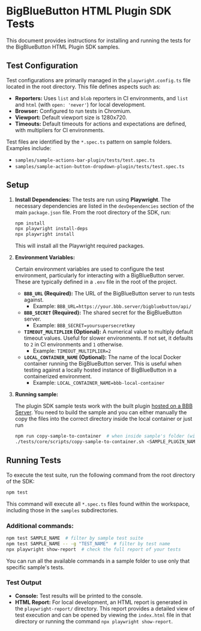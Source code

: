 # BigBlueButton HTML Plugin SDK Tests

This document provides instructions for installing and running the tests for the BigBlueButton HTML Plugin SDK samples.

## Test Configuration

Test configurations are primarily managed in the `playwright.config.ts` file located in the root directory. This file defines aspects such as:

*   **Reporters:** Uses `list` and `blob` reporters in CI environments, and `list` and `html` (with `open: 'never'`) for local development.
*   **Browser:** Configured to run tests in Chromium.
*   **Viewport:** Default viewport size is 1280x720.
*   **Timeouts:** Default timeouts for actions and expectations are defined, with multipliers for CI environments.

Test files are identified by the `*.spec.ts` pattern on sample folders. Examples include:

*   `samples/sample-actions-bar-plugin/tests/test.spec.ts`
*   `samples/sample-action-button-dropdown-plugin/tests/test.spec.ts`

## Setup

1.  **Install Dependencies:**
    The tests are run using **Playwright**. The necessary dependencies are listed in the `devDependencies` section of the main `package.json` file. From the root directory of the SDK, run:

    ```bash
    npm install
    npx playwright install-deps
    npx playwright install
    ```

    This will install all the Playwright required packages.

2.  **Environment Variables:**

      Certain environment variables are used to configure the test environment, particularly for interacting with a BigBlueButton server. These are typically defined in a `.env` file in the root of the project.

      *   **`BBB_URL` (Required):** The URL of the BigBlueButton server to run tests against.
          *   Example: `BBB_URL=https://your.bbb.server/bigbluebutton/api/`
      *   **`BBB_SECRET` (Required):** The shared secret for the BigBlueButton server.
          *   Example: `BBB_SECRET=yoursupersecretkey`
      *   **`TIMEOUT_MULTIPLIER` (Optional):** A numerical value to multiply default timeout values. Useful for slower environments. If not set, it defaults to `2` in CI environments and `1` otherwise.
          *   Example: `TIMEOUT_MULTIPLIER=2`
      *   **`LOCAL_CONTAINER_NAME` (Optional):** The name of the local Docker container running the BigBlueButton server. This is useful when testing against a locally hosted instance of BigBlueButton in a containerized environment.
          *   Example: `LOCAL_CONTAINER_NAME=bbb-local-container`

3.  **Running sample:**

      The plugin SDK sample tests work with the built plugin [hosted on a BBB Server](/README.md#hosting-the-plugin-on-a-bbb-server). You need to build the sample and you can either manually the copy the files into the correct directory inside the local container or just run

      ```bash
      npm run copy-sample-to-container  # when inside sample's folder (with tests implemented)
      ./tests/core/scripts/copy-sample-to-container.sh <SAMPLE_PLUGIN_NAME> <LOCAL_CONTAINER> # when in the root
      ```

## Running Tests

To execute the test suite, run the following command from the root directory of the SDK:

```bash
npm test
```

This command will execute all `*.spec.ts` files found within the workspace, including those in the `samples` subdirectories.

### Additional commands:

```bash
npm test SAMPLE_NAME  # filter by sample test suite
npm test SAMPLE_NAME -- -g "TEST_NAME"  # filter by test name
npx playwright show-report  # check the full report of your tests
```

You can run all the available commands in a sample folder to use only that specific sample's tests.

### Test Output

*   **Console:** Test results will be printed to the console.
*   **HTML Report:** For local development, an HTML report is generated in the `playwright-report/` directory. This report provides a detailed view of test execution and can be opened by viewing the `index.html` file in that directory or running the command `npx playwright show-report`.
